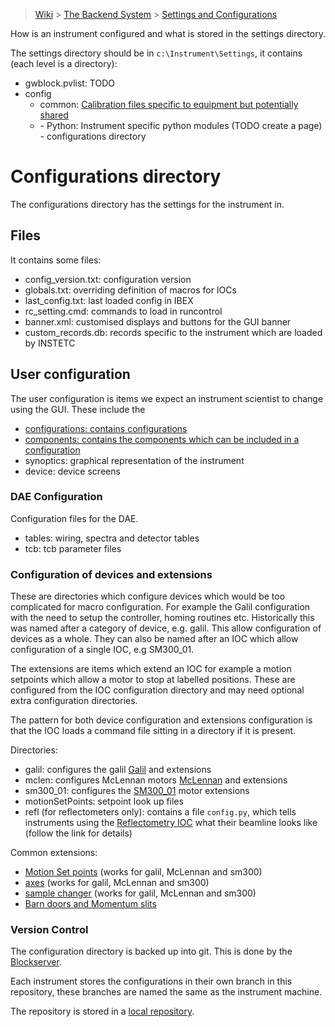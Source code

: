 > [Wiki](Home) > [The Backend System](The-Backend-System) > [Settings and Configurations](Settings-and-Configurations)

How is an instrument configured and what is stored in the settings directory.

The settings directory should be in `c:\Instrument\Settings`, it contains (each level is a directory):

- gwblock.pvlist: TODO
- config
    - common: [Calibration files specific to equipment but potentially shared](Calibration-Files)
    - <Instrument name>
        - Python: Instrument specific python modules (TODO create a page)
        - configurations directory

# Configurations directory

The configurations directory has the settings for the instrument in. 

## Files
It contains some files:
- config_version.txt: configuration version
- globals.txt: overriding definition of macros for IOCs
- last_config.txt: last loaded config in IBEX
- rc_setting.cmd: commands to load in runcontrol
- banner.xml: customised displays and buttons for the GUI banner
- custom_records.db: records specific to the instrument which are loaded by INSTETC

## User configuration

The user configuration is items we expect an instrument scientist to change using the GUI. These include the
 - [configurations: contains configurations](Configuration-Rules)
 - [components: contains the components which can be included in a configuration](Configuration-Rules#components)
 - synoptics: graphical representation of the instrument
 - device: device screens

### DAE Configuration

Configuration files for the DAE.

- tables: wiring, spectra and detector tables
- tcb: tcb parameter files

### Configuration of devices and extensions

These are directories which configure devices which would be too complicated for macro configuration. For example the Galil configuration with the need to setup the controller, homing routines etc. Historically this was named after a category of device, e.g. galil. This allow configuration of devices as a whole. They can also be named after an IOC which allow configuration of a single IOC, e.g SM300_01. 

The extensions are items which extend an IOC for example a motion setpoints which allow a motor to stop at labelled positions. These are configured from the IOC configuration directory and may need optional extra configuration directories.

The pattern for both device configuration and extensions configuration is that the IOC loads a command file sitting in a directory if it is present.

Directories:

- galil: configures the galil [Galil](Galil) and extensions
- mclen: configures McLennan motors [McLennan](McLennan-motors) and extensions
- sm300_01: configures the [SM300_01](SM300) motor extensions 
- motionSetPoints: setpoint look up files
- refl (for reflectometers only): contains a file `config.py`, which tells instruments using the [Reflectometry IOC](https://github.com/ISISComputingGroup/ibex_developers_manual/wiki/Reflectometry-IOC) what their beamline looks like (follow the link for details)

Common extensions:
 - [Motion Set points](Motion-Set-points) (works for galil, McLennan and sm300)
 - [axes](axis) (works for galil, McLennan and sm300)
 - [sample changer](Sample-Changers) (works for galil, McLennan and sm300)
 - [Barn doors and Momentum slits](Barndoors-and-Momentum-Slits-on-MUON-Front-End)

### Version Control

The configuration directory is backed up into git. This is done by the [Blockserver](BlockServer#the-file-watcher--config-version-control).

Each instrument stores the configurations in their own branch in this repository, these branches are named the same as the instrument machine.

The repository is stored in a [local repository](New-Local-Git-Repository).
